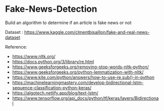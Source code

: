 # Fake-News-Detection
Build an algorithm to determine if an article is fake news or not 

Dataset : https://www.kaggle.com/clmentbisaillon/fake-and-real-news-dataset

Reference:
- https://www.nltk.org/
- https://docs.python.org/3/library/re.html
- https://www.geeksforgeeks.org/removing-stop-words-nltk-python/
- https://www.geeksforgeeks.org/python-lemmatization-with-nltk/
- https://www.kite.com/python/answers/how-to-use-re.sub()-in-python
- https://machinelearningmastery.com/develop-bidirectional-lstm-sequence-classification-python-keras/
- https://algotech.netlify.app/blog/text-lstm/
- https://www.tensorflow.org/api_docs/python/tf/keras/layers/Bidirectional
